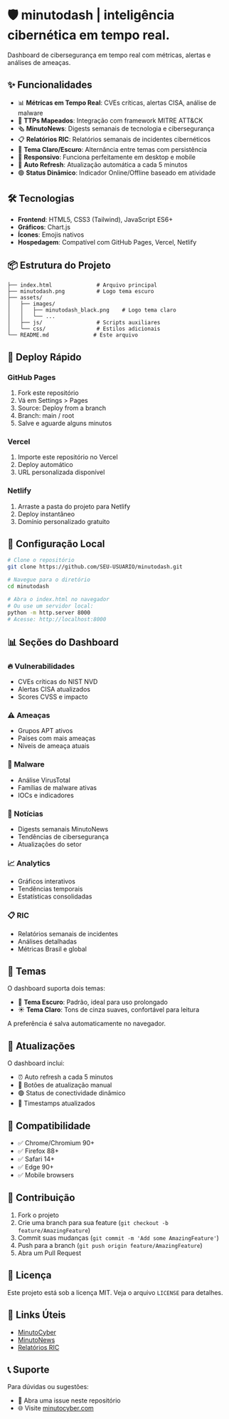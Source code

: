 # 🛡️ minutodash | inteligência cibernética em tempo real.

Dashboard de cibersegurança em tempo real com métricas, alertas e análises de ameaças.

## ✨ Funcionalidades

- 📊 **Métricas em Tempo Real**: CVEs críticas, alertas CISA, análise de malware
- 🎯 **TTPs Mapeados**: Integração com framework MITRE ATT&CK
- 🗞️ **MinutoNews**: Digests semanais de tecnologia e cibersegurança
- 📋 **Relatórios RIC**: Relatórios semanais de incidentes cibernéticos
- 🌙 **Tema Claro/Escuro**: Alternância entre temas com persistência
- 📱 **Responsivo**: Funciona perfeitamente em desktop e mobile
- 🔄 **Auto Refresh**: Atualização automática a cada 5 minutos
- 🟢 **Status Dinâmico**: Indicador Online/Offline baseado em atividade

## 🛠️ Tecnologias

- **Frontend**: HTML5, CSS3 (Tailwind), JavaScript ES6+
- **Gráficos**: Chart.js
- **Ícones**: Emojis nativos
- **Hospedagem**: Compatível com GitHub Pages, Vercel, Netlify

## 📦 Estrutura do Projeto

```
├── index.html              # Arquivo principal
├── minutodash.png          # Logo tema escuro
├── assets/
│   ├── images/
│   │   ├── minutodash_black.png    # Logo tema claro
│   │   └── ...
│   ├── js/                 # Scripts auxiliares
│   └── css/                # Estilos adicionais
└── README.md              # Este arquivo
```

## 🚀 Deploy Rápido

### GitHub Pages
1. Fork este repositório
2. Vá em Settings > Pages
3. Source: Deploy from a branch
4. Branch: main / root
5. Salve e aguarde alguns minutos

### Vercel
1. Importe este repositório no Vercel
2. Deploy automático
3. URL personalizada disponível

### Netlify
1. Arraste a pasta do projeto para Netlify
2. Deploy instantâneo
3. Domínio personalizado gratuito

## 🔧 Configuração Local

```bash
# Clone o repositório
git clone https://github.com/SEU-USUARIO/minutodash.git

# Navegue para o diretório
cd minutodash

# Abra o index.html no navegador
# Ou use um servidor local:
python -m http.server 8000
# Acesse: http://localhost:8000
```

## 📊 Seções do Dashboard

### 🔥 Vulnerabilidades
- CVEs críticas do NIST NVD
- Alertas CISA atualizados
- Scores CVSS e impacto

### ⚠️ Ameaças
- Grupos APT ativos
- Países com mais ameaças
- Níveis de ameaça atuais

### 🦠 Malware
- Análise VirusTotal
- Famílias de malware ativas
- IOCs e indicadores

### 📰 Notícias
- Digests semanais MinutoNews
- Tendências de cibersegurança
- Atualizações do setor

### 📈 Analytics
- Gráficos interativos
- Tendências temporais
- Estatísticas consolidadas

### 📋 RIC
- Relatórios semanais de incidentes
- Análises detalhadas
- Métricas Brasil e global

## 🎨 Temas

O dashboard suporta dois temas:

- 🌙 **Tema Escuro**: Padrão, ideal para uso prolongado
- ☀️ **Tema Claro**: Tons de cinza suaves, confortável para leitura

A preferência é salva automaticamente no navegador.

## 🔄 Atualizações

O dashboard inclui:
- ⏰ Auto refresh a cada 5 minutos
- 🔄 Botões de atualização manual
- 🟢 Status de conectividade dinâmico
- 📅 Timestamps atualizados

## 📱 Compatibilidade

- ✅ Chrome/Chromium 90+
- ✅ Firefox 88+
- ✅ Safari 14+
- ✅ Edge 90+
- ✅ Mobile browsers

## 🤝 Contribuição

1. Fork o projeto
2. Crie uma branch para sua feature (`git checkout -b feature/AmazingFeature`)
3. Commit suas mudanças (`git commit -m 'Add some AmazingFeature'`)
4. Push para a branch (`git push origin feature/AmazingFeature`)
5. Abra um Pull Request

## 📄 Licença

Este projeto está sob a licença MIT. Veja o arquivo `LICENSE` para detalhes.

## 🔗 Links Úteis

- [MinutoCyber](https://minutocyber.com/)
- [MinutoNews](https://news.minutocyber.com/)
- [Relatórios RIC](https://minutocyber.com/ric)

## 📞 Suporte

Para dúvidas ou sugestões:
- 📧 Abra uma issue neste repositório
- 🌐 Visite [minutocyber.com](https://minutocyber.com/)
